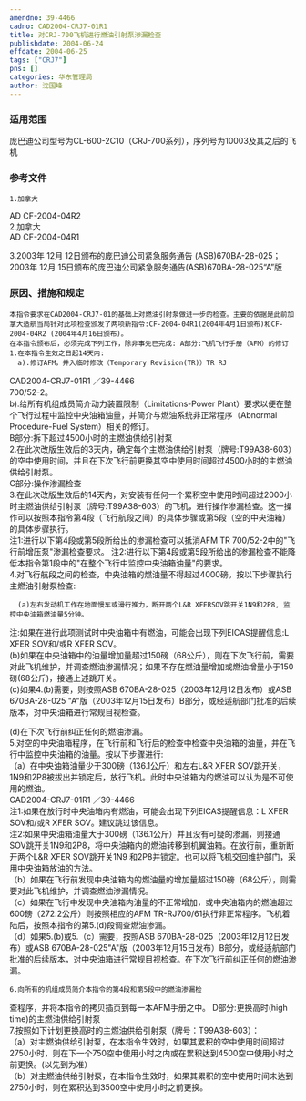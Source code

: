 ```yaml
---
amendno: 39-4466  
cadno: CAD2004-CRJ7-01R1  
title: 对CRJ-700飞机进行燃油引射泵渗漏检查  
publishdate: 2004-06-24  
effdate: 2004-06-25  
tags: ["CRJ7"]  
pns: []  
categories: 华东管理局  
author: 沈国峰  
---
```

  
### 适用范围  
庞巴迪公司型号为CL-600-2C10（CRJ-700系列），序列号为10003及其之后的飞机  
  
<!--more-->  
### 参考文件  
    1.加拿大  
 AD CF-2004-04R2  
    2.加拿大  
 AD CF-2004-04R1  
  
3.2003年 12月 12日颁布的庞巴迪公司紧急服务通告 (ASB)670BA-28-025；2003年 12月 15日颁布的庞巴迪公司紧急服务通告(ASB)670BA-28-025“A”版  
  
### 原因、措施和规定  
    本指令要求在CAD2004-CRJ7-01的基础上对燃油引射泵做进一步的检查。主要的依据是此前加拿大适航当局针对此项检查颁发了两项新指令:CF-2004-04R1(2004年4月1日颁布)和CF-2004-04R2 (2004年4月16日颁布)。  
    在本指令颁布后，必须完成下列工作，除非事先已完成: A部分:飞机飞行手册（AFM）的修订  
    1.在本指令生效之日起14天内:  
      a).修订AFM，并入临时修改（Temporary Revision(TR)）TR RJ  
 CAD2004-CRJ7-01R1 ／39-4466  
700/52-2。  
b).给所有机组成员简介动力装置限制（Limitations-Power Plant）要求以便在整个飞行过程中监控中央油箱油量，并简介与燃油系统非正常程序（Abnormal Procedure-Fuel System）相关的修订。  
B部分:拆下超过4500小时的主燃油供给引射泵  
    2.在此次改版生效后的3天内，确定每个主燃油供给引射泵（牌号:T99A38-603）的空中使用时间，并且在下次飞行前更换其空中使用时间超过4500小时的主燃油供给引射泵。  
C部分:操作渗漏检查  
    3.在此次改版生效后的14天内，对安装有任何一个累积空中使用时间超过2000小时主燃油供给引射泵（牌号:T99A38-603）的飞机，进行操作渗漏检查。这一操作可以按照本指令第4段（飞行航段之间）的具体步骤或第5段（空的中央油箱）的具体步骤执行。  
注1:进行以下第4段或第5段所给出的渗漏检查可以抵消AFM TR 700/52-2中的"飞行前增压泵"渗漏检查要求。     注2:进行以下第4段或第5段所给出的渗漏检查不能降低本指令第1段中的"在整个飞行中监控中央油箱油量"的要求。  
    4.对飞行航段之间的检查，中央油箱的燃油量不得超过4000磅。按以下步骤执行主燃油引射泵检查:  
  
      (a)左右发动机工作在地面慢车或滑行推力，断开两个L&R XFERSOV跳开关1N9和2P8, 监控中央油箱燃油量5分钟。  
注:如果在进行此项测试时中央油箱中有燃油，可能会出现下列EICAS提醒信息:L XFER SOV和/或R XFER SOV。  
(b)如果在中央油箱中的油量增加量超过150磅（68公斤），则在下次飞行前，需要对此飞机维护，并调查燃油渗漏情况；如果不存在燃油量增加或燃油增量小于150磅(68公斤)，接通上述跳开关。  
      (c)如果4.(b)需要，则按照ASB 670BA-28-025（2003年12月12日发布）或ASB 670BA-28-025 "A"版（2003年12月15日发布）B部分，或经适航部门批准的后续版本，对中央油箱进行常规目视检查。  
  
(d)在下次飞行前纠正任何的燃油渗漏。  
    5.对空的中央油箱程序，在飞行前和飞行后的检查中检查中央油箱的油量，并在飞行中监控中央油箱的油量。按以下步骤进行:  
（a）在中央油箱油量少于300磅（136.1公斤）和左右L&R XFER SOV跳开关，1N9和2P8被拔出并锁定后，放行飞机。此时中央油箱内的燃油可以认为是不可使用的燃油。  
 CAD2004-CRJ7-01R1 ／39-4466  
    注1:如果在放行时中央油箱内有燃油，可能会出现下列EICAS提醒信息：L XFER SOV和/或R XFER SOV。建议跳过该信息。  
注2:如果中央油箱油量大于300磅（136.1公斤）并且没有可疑的渗漏，则接通SOV跳开关1N9和2P8，将中央油箱内的燃油转移到机翼油箱。在放行前，重新断开两个L&R XFER SOV跳开关1N9 和2P8并锁定。也可以将飞机交回维护部门，采用中央油箱放油的方法。  
     （b）如果在飞行前发现中央油箱内的燃油量的增加量超过150磅（68公斤），则需要对此飞机维护，并调查燃油渗漏情况。  
     （c）如果在飞行中发现中央油箱内油量的不正常增加，或中央油箱内的燃油超过600磅（272.2公斤）则按照相应的AFM TR-RJ700/61执行非正常程序。飞机着陆后，按照本指令的第5.(d)段调查燃油渗漏。  
     （d）如果5.(b)或5.（c）需要，按照ASB 670BA-28-025（2003年12月12日发布）或ASB 670BA-28-025"A"版（2003年12月15日发布）B部分，或经适航部门批准的后续版本，对中央油箱进行常规目视检查。在下次飞行前纠正任何的燃油渗漏。  
  
    6.向所有的机组成员简介本指令的第4段和第5段中的燃油渗漏检  
查程序，并将本指令的拷贝插页到每一本AFM手册之中。 D部分:更换高时(high time)的主燃油供给引射泵  
    7.按照如下计划更换高时的主燃油供给引射泵（牌号：T99A38-603）：  
     （a）对主燃油供给引射泵，在本指令生效时，如果其累积的空中使用时间超过2750小时，则在下一个750空中使用小时之内或在累积达到4500空中使用小时之前更换。(以先到为准）  
     （b）对主燃油供给引射泵，在本指令生效时，如果其累积的空中使用时间未达到2750小时，则在累积达到3500空中使用小时之前更换。  
  

